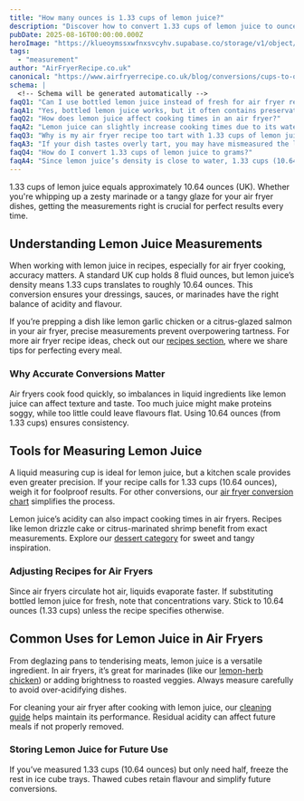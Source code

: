 ```yaml
---
title: "How many ounces is 1.33 cups of lemon juice?"
description: "Discover how to convert 1.33 cups of lemon juice to ounces (UK) for precise air fryer recipes. Get accurate measurements every time!"
pubDate: 2025-08-16T00:00:00.000Z
heroImage: "https://klueoymssxwfnxsvcyhv.supabase.co/storage/v1/object/public/Shmucket/how-many-ounces-is-1-33-cups-of-lemon-juice.webp"
tags:
  - "measurement"
author: "AirFryerRecipe.co.uk"
canonical: "https://www.airfryerrecipe.co.uk/blog/conversions/cups-to-ounces/how-many-ounces-is-1-33-cups-of-lemon-juice"
schema: |
  <!-- Schema will be generated automatically -->
faqQ1: "Can I use bottled lemon juice instead of fresh for air fryer recipes?"
faqA1: "Yes, bottled lemon juice works, but it often contains preservatives that may alter flavour. For best results, use fresh lemon juice and measure 1.33 cups (10.64 ounces) accurately. If substituting, check the bottle’s concentration—some are more potent than fresh juice."
faqQ2: "How does lemon juice affect cooking times in an air fryer?"
faqA2: "Lemon juice can slightly increase cooking times due to its water content. When using 1.33 cups (10.64 ounces) in marinades, pat proteins dry before air frying to ensure crispiness. Acidic ingredients also help tenderise meats faster, so adjust timings accordingly."
faqQ3: "Why is my air fryer recipe too tart with 1.33 cups of lemon juice?"
faqA3: "If your dish tastes overly tart, you may have mismeasured the lemon juice. Double-check that 1.33 cups equals 10.64 ounces. Alternatively, balance acidity with a pinch of sugar or honey. Air fryers intensify flavours, so slight adjustments go a long way."
faqQ4: "How do I convert 1.33 cups of lemon juice to grams?"
faqA4: "Since lemon juice’s density is close to water, 1.33 cups (10.64 ounces) weighs roughly 300 grams. For precision, use a kitchen scale. This conversion is handy for baking recipes in air fryers, where weight measurements often yield better results."
---
```

<p>1.33 cups of lemon juice equals approximately 10.64 ounces (UK). Whether you're whipping up a zesty marinade or a tangy glaze for your air fryer dishes, getting the measurements right is crucial for perfect results every time.</p>  

<h2>Understanding Lemon Juice Measurements</h2>  
<p>When working with lemon juice in recipes, especially for air fryer cooking, accuracy matters. A standard UK cup holds 8 fluid ounces, but lemon juice’s density means 1.33 cups translates to roughly 10.64 ounces. This conversion ensures your dressings, sauces, or marinades have the right balance of acidity and flavour.</p>  

<p>If you’re prepping a dish like lemon garlic chicken or a citrus-glazed salmon in your air fryer, precise measurements prevent overpowering tartness. For more air fryer recipe ideas, check out our <a href=https://www.airfryerrecipe.co.uk/recipes>recipes section</a>, where we share tips for perfecting every meal.</p>  

<h3>Why Accurate Conversions Matter</h3>  
<p>Air fryers cook food quickly, so imbalances in liquid ingredients like lemon juice can affect texture and taste. Too much juice might make proteins soggy, while too little could leave flavours flat. Using 10.64 ounces (from 1.33 cups) ensures consistency.</p>  

<h2>Tools for Measuring Lemon Juice</h2>  
<p>A liquid measuring cup is ideal for lemon juice, but a kitchen scale provides even greater precision. If your recipe calls for 1.33 cups (10.64 ounces), weigh it for foolproof results. For other conversions, our <a href=https://www.airfryerrecipe.co.uk/air-fryer-conversion-chart>air fryer conversion chart</a> simplifies the process.</p>  

<p>Lemon juice’s acidity can also impact cooking times in air fryers. Recipes like lemon drizzle cake or citrus-marinated shrimp benefit from exact measurements. Explore our <a href=https://www.airfryerrecipe.co.uk/recipe-category/dessert>dessert category</a> for sweet and tangy inspiration.</p>  

<h3>Adjusting Recipes for Air Fryers</h3>  
<p>Since air fryers circulate hot air, liquids evaporate faster. If substituting bottled lemon juice for fresh, note that concentrations vary. Stick to 10.64 ounces (1.33 cups) unless the recipe specifies otherwise.</p>  

<h2>Common Uses for Lemon Juice in Air Fryers</h2>  
<p>From deglazing pans to tenderising meats, lemon juice is a versatile ingredient. In air fryers, it’s great for marinades (like our <a href=https://www.airfryerrecipe.co.uk/recipe-category/chicken>lemon-herb chicken</a>) or adding brightness to roasted veggies. Always measure carefully to avoid over-acidifying dishes.</p>  

<p>For cleaning your air fryer after cooking with lemon juice, our <a href=https://www.airfryerrecipe.co.uk/air-fryer-cleaner>cleaning guide</a> helps maintain its performance. Residual acidity can affect future meals if not properly removed.</p>  

<h3>Storing Lemon Juice for Future Use</h3>  
<p>If you’ve measured 1.33 cups (10.64 ounces) but only need half, freeze the rest in ice cube trays. Thawed cubes retain flavour and simplify future conversions.</p>
